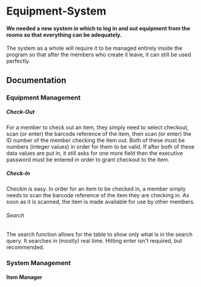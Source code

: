# Equipment-System
#### We needed a new system in which to log in and out equipment from the rooms so that everything can be adequately.
The system as a whole will require it to be managed entirely inside the program so that after the members who create it leave, it can still be used perfectly.
## Documentation
### Equipment Management
##### Check-Out
For a member to check out an item, they simply need to select checkout, scan (or enter) the barcode reference of the item, then scan (or enter) the ID number of the member checking the item out. Both of these must be numbers (integer values) in order for them to be valid.
If after both of these data values are put in, it still asks for one more field then the executive password must be entered in order to grant checkout to the item.
##### Check-In
Checkin is easy. In order for an item to be checked in, a member simply needs to scan the barcode reference of the item they are checking in. As soon as it is scanned, the item is made available for use by other members.
###### Search
The search function allows for the table to show only what is in the search query. It searches in (mostly) real time. Hitting enter isn't required, but recommended.
### System Management
#### Item Manager